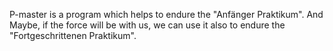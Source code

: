 P-master is a program which helps to endure the "Anfänger Praktikum".
And Maybe, if the force will be with us, we can use it also to endure the "Fortgeschrittenen Praktikum".
